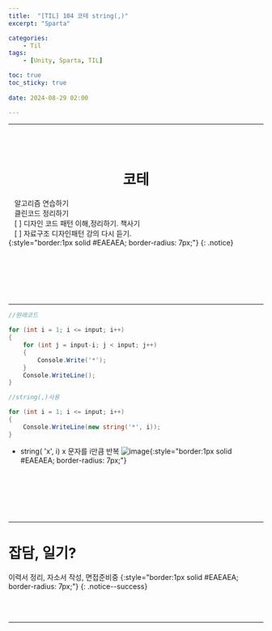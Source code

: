 ```yaml
---
title:  "[TIL] 104 코테 string(,)"
excerpt: "Sparta"

categories:
    - Til
tags:
    - [Unity, Sparta, TIL]

toc: true
toc_sticky: true
 
date: 2024-08-29 02:00

---
```

- - -


<BR><BR>

<center><H1>  코테 </H1></center>

&nbsp;&nbsp; 알고리즘 연습하기     
&nbsp;&nbsp; 클린코드 정리하기   
&nbsp;&nbsp; [ ] 디자인 코드 패턴 이해,정리하기. 책사기  
&nbsp;&nbsp; [ ] 자료구조 디자인패턴 강의 다시 듣기.   
{:style="border:1px solid #EAEAEA; border-radius: 7px;"}
{: .notice}  


<br><br><br><br><br>
- - - 

<div class="notice--primary" markdown="1"> 

```c# 
//원래코드

for (int i = 1; i <= input; i++)
{
    for (int j = input-i; j < input; j++)
    {
        Console.Write('*');
    }
    Console.WriteLine();
}

//string(,)사용

for (int i = 1; i <= input; i++)
{
    Console.WriteLine(new string('*', i));
}

```
- string( 'x', i) x 문자를 i만큼 반복
![image](https://github.com/user-attachments/assets/46afca5c-44cd-4f19-8a29-78efa0013578){:style="border:1px solid #EAEAEA; border-radius: 7px;"}  

</div>




 
<br><br><br><br><br>
- - - 


# 잡담, 일기?
이력서 정리, 자소서 작성, 면접준비중
{:style="border:1px solid #EAEAEA; border-radius: 7px;"}
{: .notice--success}  

<br><br>
- - -

